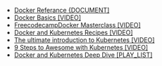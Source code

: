 * <a href="https://docs.docker.com/reference/">Docker Referance {DOCUMENT] </a>
* <a href="https://www.youtube.com/watch?v=oXA2zZhi32U&t=271s"> Docker Basics [VIDEO]</a>
* <a href="https://www.youtube.com/watch?v=fqMOX6JJhGo"> FreecodecampDocker Masterclass [VIDEO] </a>
* <a href="https://www.youtube.com/watch?v=aSATsLG59Zs&t=1432s">Docker and Kubernetes Recipes [VIDEO]</a>
* <a href="https://www.youtube.com/watch?v=HUW-VZ9OEos">The ultimate introduction to Kubernetes [VIDEO] </a>
* <a href="https://www.youtube.com/watch?v=ZpbXSdzp_vo&t=644s"> 9 Steps to Awesome with Kubernetes [VIDEO]</a>
* <a href="https://www.youtube.com/playlist?list=PLB2NsH6aVTpb1a9Ph2Ha3OV4ctDr6-TJm"> Docker and Kubernetes Deep Dive [PLAY_LIST]</a>

